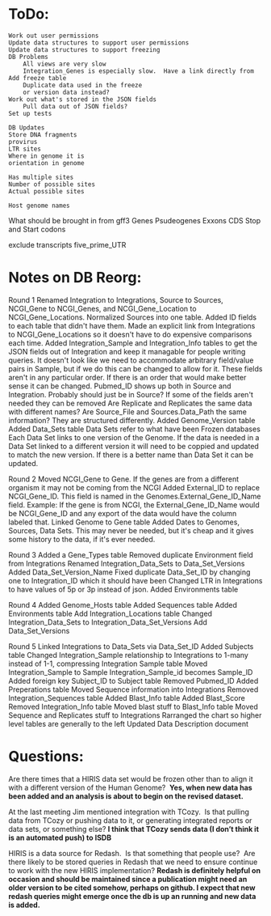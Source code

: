 # ToDo:

```
Work out user permissions
Update data structures to support user permissions
Update data structures to support freezing
DB Problems
    All views are very slow
    Integration_Genes is especially slow.  Have a link directly from 
Add freeze table
    Duplicate data used in the freeze
    or version data instead?
Work out what's stored in the JSON fields
    Pull data out of JSON fields?
Set up tests

DB Updates
Store DNA fragments 
provirus
LTR sites
Where in genome it is
orientation in genome

Has multiple sites
Number of possible sites
Actual possible sites

Host genome names

```

What should be brought in from gff3
	Genes
	Psudeogenes
	Exxons
	CDS
	Stop and Start codons

exclude
	transcripts
	five_prime_UTR

# Notes on DB Reorg:

Round 1
Renamed Integration to Integrations, Source to Sources, NCGI\_Gene to NCGI\_Genes, and NCGI\_Gene\_Location to NCGI\_Gene\_Locations.
Normalized Sources into one table.
Added ID fields to each table that didn't have them.
Made an explicit link from Integrations to NCGI\_Gene\_Locations so it doesn't have to do expensive comparisons each time.
Added Integration\_Sample and Integration\_Info tables to get the JSON fields out of Integration and keep it managable for people writing queries.
 It doesn't look like we need to accommodate arbitrary field/value pairs in Sample, but if we do this can be changed to allow for it.
 These fields aren't in any particular order. If there is an order that would make better sense it can be changed.
 Pubmed\_ID shows up both in Source and Integration. Probably should just be in Source?
 If some of the fields aren't needed they can be removed
 Are Replicate and Replicates the same data with different names?
 Are Source\_File and Sources.Data\_Path the same information? They are structured differently.
Added Genome\_Version table
Added Data\_Sets table
 Data Sets refer to what have been Frozen databases
 Each Data Set links to one version of the Genome. If the data is needed in a Data Set linked to a different version it will need to be coppied and updated to match the new version.
 If there is a better name than Data Set it can be updated.

Round 2
Moved NCGI_Gene to Gene.  If the genes are from a different organism it may not be coming from the NCGI
    Added External_ID to replace NCGI_Gene_ID.  This field is named in the Genomes.External_Gene_ID_Name field.
        Example: If the gene is from NCGI, the External_Gene_ID_Name would be NCGI_Gene_ID and any export of the data would have the column labeled that.
Linked Genome to Gene table
Added Dates to Genomes, Sources, Data Sets.  This may never be needed, but it's cheap and it gives some history to the data, if it's ever needed.

Round 3
Added a Gene_Types table
Removed duplicate Environment field from Integrations
Renamed Integration_Data_Sets to Data_Set_Versions
    Added Data_Set_Version_Name 
    Fixed duplicate Data_Set_ID by changing one to Integration_ID which it should have been
Changed LTR in Integrations to have values of 5p or 3p instead of json.
Added Environments table

Round 4
Added Genome_Hosts table
Added Sequences table
Added Environments table
Add Integration_Locations table
Changed Integration_Data_Sets to Integration_Data_Set_Versions
Add Data_Set_Versions

Round 5
Linked Integrations to Data_Sets via Data_Set_ID
Added Subjects table
Changed Integration_Sample relationship to Integrations to 1-many instead of 1-1, compressing Integration Sample table
Moved Integration_Sample to Sample
    Integration_Sample_id becomes Sample_ID
    Added foreign key Subject_ID to Subject table
    Removed Pubmed_ID
Added Preperations table
Moved Sequence information into Integrations
Removed Integration_Sequences table
Added Blast_Info table
    Added Blast_Score
Removed Integration_Info table
    Moved blast stuff to Blast_Info table
    Moved Sequence and Replicates stuff to Integrations
Rarranged the chart so higher level tables are generally to the left
Updated Data Description document

# Questions:

Are there times that a HIRIS data set would be frozen other than to align it with a different version of the Human Genome? 
**Yes, when new data has been added and an analysis is about to begin on the revised dataset.**

At the last meeting Jim mentioned integration with TCozy.  Is that pulling data from TCozy or pushing data to it, or generating integrated reports or data sets, or something else?
**I think that TCozy sends data (I don’t think it is an automated push) to ISDB**

HIRIS is a data source for Redash.  Is that something that people use?  Are there likely to be stored queries in Redash that we need to ensure continue to work with the new HIRIS implementation?
**Redash is definitely helpful on occasion and should be maintained since a publication might need an older version to be cited somehow, perhaps on github. I expect that new redash queries might emerge once the db is up an running and new data is added.**
